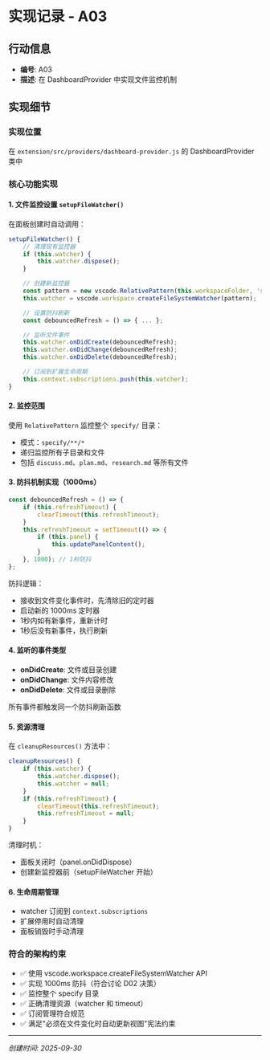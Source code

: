 # 实现记录 - A03

## 行动信息
- **编号**: A03
- **描述**: 在 DashboardProvider 中实现文件监控机制

## 实现细节

### 实现位置
在 `extension/src/providers/dashboard-provider.js` 的 DashboardProvider 类中

### 核心功能实现

#### 1. 文件监控设置 `setupFileWatcher()`
在面板创建时自动调用：

```javascript
setupFileWatcher() {
    // 清理现有监控器
    if (this.watcher) {
        this.watcher.dispose();
    }

    // 创建新监控器
    const pattern = new vscode.RelativePattern(this.workspaceFolder, 'specify/**/*');
    this.watcher = vscode.workspace.createFileSystemWatcher(pattern);

    // 设置防抖刷新
    const debouncedRefresh = () => { ... };

    // 监听文件事件
    this.watcher.onDidCreate(debouncedRefresh);
    this.watcher.onDidChange(debouncedRefresh);
    this.watcher.onDidDelete(debouncedRefresh);

    // 订阅到扩展生命周期
    this.context.subscriptions.push(this.watcher);
}
```

#### 2. 监控范围
使用 `RelativePattern` 监控整个 `specify/` 目录：
- 模式：`specify/**/*`
- 递归监控所有子目录和文件
- 包括 `discuss.md`、`plan.md`、`research.md` 等所有文件

#### 3. 防抖机制实现（1000ms）
```javascript
const debouncedRefresh = () => {
    if (this.refreshTimeout) {
        clearTimeout(this.refreshTimeout);
    }
    this.refreshTimeout = setTimeout(() => {
        if (this.panel) {
            this.updatePanelContent();
        }
    }, 1000); // 1秒防抖
};
```

防抖逻辑：
- 接收到文件变化事件时，先清除旧的定时器
- 启动新的 1000ms 定时器
- 1秒内如有新事件，重新计时
- 1秒后没有新事件，执行刷新

#### 4. 监听的事件类型
- **onDidCreate**: 文件或目录创建
- **onDidChange**: 文件内容修改
- **onDidDelete**: 文件或目录删除

所有事件都触发同一个防抖刷新函数

#### 5. 资源清理
在 `cleanupResources()` 方法中：

```javascript
cleanupResources() {
    if (this.watcher) {
        this.watcher.dispose();
        this.watcher = null;
    }
    if (this.refreshTimeout) {
        clearTimeout(this.refreshTimeout);
        this.refreshTimeout = null;
    }
}
```

清理时机：
- 面板关闭时（panel.onDidDispose）
- 创建新监控器前（setupFileWatcher 开始）

#### 6. 生命周期管理
- watcher 订阅到 `context.subscriptions`
- 扩展停用时自动清理
- 面板销毁时手动清理

### 符合的架构约束
- ✅ 使用 vscode.workspace.createFileSystemWatcher API
- ✅ 实现 1000ms 防抖（符合讨论 D02 决策）
- ✅ 监控整个 specify 目录
- ✅ 正确清理资源（watcher 和 timeout）
- ✅ 订阅管理符合规范
- ✅ 满足"必须在文件变化时自动更新视图"宪法约束

---
*创建时间: 2025-09-30*